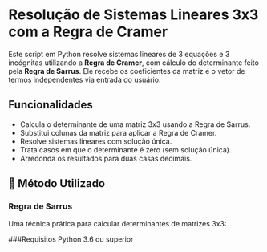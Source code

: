 # Resolução de Sistemas Lineares 3x3 com a Regra de Cramer

Este script em Python resolve sistemas lineares de 3 equações e 3 incógnitas utilizando a **Regra de Cramer**, com cálculo do determinante feito pela **Regra de Sarrus**. Ele recebe os coeficientes da matriz e o vetor de termos independentes via entrada do usuário.

## Funcionalidades

* Calcula o determinante de uma matriz 3x3 usando a Regra de Sarrus.
* Substitui colunas da matriz para aplicar a Regra de Cramer.
* Resolve sistemas lineares com solução única.
* Trata casos em que o determinante é zero (sem solução única).
* Arredonda os resultados para duas casas decimais.

## 🧮 Método Utilizado

### Regra de Sarrus

Uma técnica prática para calcular determinantes de matrizes 3x3:

###Requisitos
Python 3.6 ou superior

